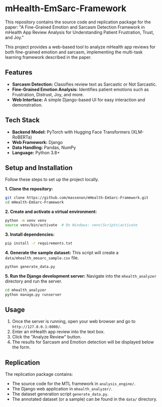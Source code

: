 # mHealth-EmSarc-Framework

This repository contains the source code and replication package for the paper: "A Fine-Grained Emotion and Sarcasm Detection Framework in mHealth App Review Analysis for Understanding Patient Frustration, Trust, and Joy."

This project provides a web-based tool to analyze mHealth app reviews for both fine-grained emotion and sarcasm, implementing the multi-task learning framework described in the paper.

## Features
-   **Sarcasm Detection:** Classifies review text as Sarcastic or Not Sarcastic.
-   **Fine-Grained Emotion Analysis:** Identifies patient emotions such as Frustration, Distrust, Joy, and more.
-   **Web Interface:** A simple Django-based UI for easy interaction and demonstration.

## Tech Stack
-   **Backend Model:** PyTorch with Hugging Face Transformers (XLM-RoBERTa)
-   **Web Framework:** Django
-   **Data Handling:** Pandas, NumPy
-   **Language:** Python 3.8+

## Setup and Installation

Follow these steps to set up the project locally.

**1. Clone the repository:**
```bash
git clone https://github.com/massenon/mHealth-EmSarc-Framework.git
cd mHealth-EmSarc-Framework
```

**2. Create and activate a virtual environment:**
```bash
python -m venv venv
source venv/bin/activate  # On Windows: venv\Scripts\activate
```

**3. Install dependencies:**
```bash
pip install -r requirements.txt
```

**4. Generate the sample dataset:**
This script will create a `data/mhealth_emsarc_sample.csv` file.
```bash
python generate_data.py
```

**5. Run the Django development server:**
Navigate into the `mhealth_analyzer` directory and run the server.
```bash
cd mhealth_analyzer
python manage.py runserver
```

## Usage
1.  Once the server is running, open your web browser and go to `http://127.0.0.1:8000/`.
2.  Enter an mHealth app review into the text box.
3.  Click the "Analyze Review" button.
4.  The results for Sarcasm and Emotion detection will be displayed below the form.

## Replication
The replication package contains:
-   The source code for the MTL framework in `analysis_engine/`.
-   The Django web application in `mhealth_analyzer/`.
-   The dataset generation script `generate_data.py`.
-   The annotated dataset (or a sample) can be found in the `data/` directory.